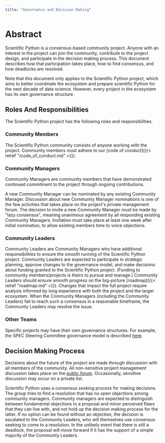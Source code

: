 ```yaml
---
title: "Governance and Decision Making"
---
```


# Abstract

Scientific Python is a consensus-based community project.
Anyone with an interest in the project can join the community, contribute to the project design,
and participate in the decision making process.
This document describes how that participation takes place, how to find consensus, and how
deadlocks are resolved.

Note that this document only applies to the Scientific Python project, which
aims to better coordinate the ecosystem and
prepare scientific Python for the next decade of data science.
However, every project in the ecosystem has its own governance structure.

## Roles And Responsibilities

The Scientific Python project has the following roles and responsibilities.

### Community Members

The Scientific Python community consists of anyone working with the project.
Community members must adhere to our [code of conduct]({{< relref "/code_of_conduct.md" >}}).

### Community Managers

Community Managers are community members that have demonstrated continued
commitment to the project through ongoing contributions.

A new Community Manager can be nominated by any existing Community Manager.
Discussion about new Community Manager nominations is one of the few
activities that takes place on the project's private management forum.
The decision to invite a new Community Manager must be made by "lazy consensus",
meaning unanimous agreement by all responding existing Community Managers.
Invitation must take place at least one week after initial nomination,
to allow existing members time to voice objections.

### Community Leaders

Community Leaders are Community Managers who have additional responsibilities to ensure the smooth running of the Scientific Python project.
Community Leaders are expected to participate in strategic planning, approve changes to the governance model, and make decisions about funding granted to the Scientific Python project.
(Funding to community members/projects is theirs to pursue and manage.)
Community Leaders should ensure smooth progress on the big-picture [roadmap]({{< relref "roadmap.md" >}}).
Changes that impact the full project require analysis informed by long experience with both the project and the larger ecosystem.
When the Community Managers (including the Community Leaders) fail to reach such a consensus in a reasonable timeframe, the Community Leaders may resolve the issue.

### Other Teams

Specific projects may have their own governance structures.
For example, the SPEC Steering Committee governance model is described [here](https://specs.scientific-python.org/steering-committee/).

## Decision Making Process

Decisions about the future of the project are made through discussion with all members of the community.
All non-sensitive project management discussion takes place on the [public forum](https://discuss.scientific-python.org).
Occasionally, sensitive discussion may occur on a private list.

Scientific Python uses a _consensus seeking_ process for making decisions.
The group tries to find a resolution that has no open objections among community managers.
Community managers are expected to distinguish between fundamental objections to a proposal and minor perceived flaws that they can live with, and not hold up the decision making process for the latter.
If no option can be found without an objection, the decision is escalated to the Community Leaders, who will themselves use consensus seeking to come to a resolution.
In the unlikely event that there is still a deadlock, the proposal will move forward if it has the support of a simple majority of the Community Leaders.
